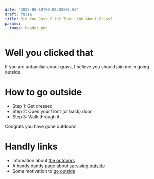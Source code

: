 ```yaml
---
date: "2025-06-10T09:02:02+01:00"
draft: false
title: Did You Just Click That Link About Grass?
params:
  image: header.png
---
```

# Well you clicked that
If you are unfamiliar about grass, I believe you should join me in going outside.

# How to go outside

- Step 1: Get dressed
- Step 2: Open your front (or back) door
- Step 3: Walk through it

Congrats you have gone outdoors!

# Handly links

- Infomation about [the outdoors](https://en.wikipedia.org/wiki/Wilderness)
- A handy dandy page about [surviving outside](https://www.twineagles.org/wilderness-survival-guide.html)
- Some motivation to [go outside](https://www.edutopia.org/article/7-simple-ways-get-outside-more-often/)

